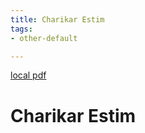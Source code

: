 ```yaml
---
title: Charikar Estim
tags:
- other-default

---
```


[local pdf](../../../pdfs/charikar-estim.pdf)

# Charikar Estim
